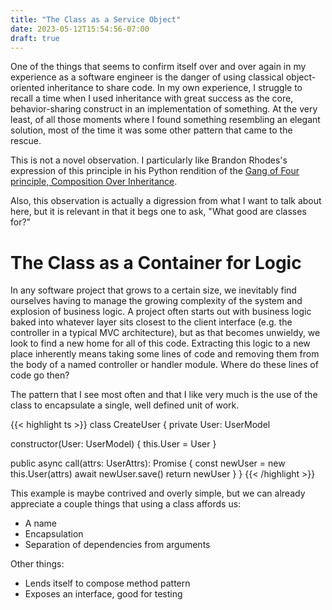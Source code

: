 ```yaml
---
title: "The Class as a Service Object"
date: 2023-05-12T15:54:56-07:00
draft: true
---
```


One of the things that seems to confirm itself over and over again in my experience as a software engineer is the danger of using classical object-oriented inheritance to share code. In my own experience, I struggle to recall a time when I used inheritance with great success as the core, behavior-sharing construct in an implementation of something. At the very least, of all those moments where I found something resembling an elegant solution, most of the time it was some other pattern that came to the rescue.

This is not a novel observation. I particularly like Brandon Rhodes's expression of this principle in his Python rendition of the [Gang of Four principle, Composition Over Inheritance](https://python-patterns.guide/gang-of-four/composition-over-inheritance/).

Also, this observation is actually a digression from what I want to talk about here, but it is relevant in that it begs one to ask, "What good are classes for?"

# The Class as a Container for Logic

In any software project that grows to a certain size, we inevitably find ourselves having to manage the growing complexity of the system and explosion of business logic. A project often starts out with business logic baked into whatever layer sits closest to the client interface (e.g. the controller in a typical MVC architecture), but as that becomes unwieldy, we look to find a new home for all of this code. Extracting this logic to a new place inherently means taking some lines of code and removing them from the body of a named controller or handler module. Where do these lines of code go then?

The pattern that I see most often and that I like very much is the use of the class to encapsulate a single, well defined unit of work.

{{< highlight ts >}}
class CreateUser {
  private User: UserModel

  constructor(User: UserModel) {
    this.User = User
  }
  
  public async call(attrs: UserAttrs): Promise<UserRecord> {
    const newUser = new this.User(attrs)
    await newUser.save()
    return newUser
  }
}
{{< /highlight >}}

This example is maybe contrived and overly simple, but we can already appreciate a couple things that using a class affords us:

- A name
- Encapsulation
- Separation of dependencies from arguments

Other things:

- Lends itself to compose method pattern
- Exposes an interface, good for testing

[comment]: <> (Code to an interface; not an implementation. Show example where UserModel is an interface instead.)
